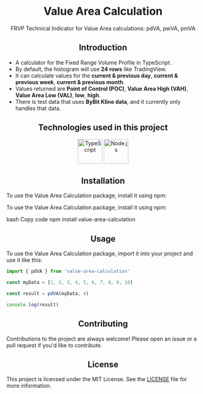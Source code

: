 <h1 align="center">Value Area Calculation</h1>
<p align="center">FRVP Technical Indicator for Value Area calculations: pdVA, pwVA, pmVA</p>
<h2 align="center">Introduction</h2>
<ul>
  <li>A calculator for the Fixed Range Volume Profile in TypeScript.</li>
  <li>By default, the histogram will use <strong>24 rows</strong> like TradingView.</li>
  <li>It can calculate values for the <strong>current & previous day</strong>, <strong>current & previous week</strong>, <strong>current & previous month</strong>.</li>
  <li>Values returned are <strong>Point of Control (POC)</strong>, <strong>Value Area High (VAH)</strong>, <strong>Value Area Low (VAL)</strong>, <strong>low</strong>, <strong>high</strong>.</li>
  <li>There is test data that uses <strong>ByBit Kline data</strong>, and it currently only handles that data.</li>
</ul>
<h2 align="center">Technologies used in this project</h2>
<p align="center">
  <img src="https://cdn.jsdelivr.net/gh/devicons/devicon/icons/typescript/typescript-original.svg" alt="TypeScript" width="64" height="64">
  <img src="https://cdn.jsdelivr.net/gh/devicons/devicon/icons/nodejs/nodejs-original.svg" alt="Node.js" width="64" height="64">
</p>
<h2 align="center">Installation</h2>
To use the Value Area Calculation package, install it using npm:

To use the Value Area Calculation package, install it using npm:

bash
Copy code
npm install value-area-calculation
<h2 align="center">Usage</h2>
To use the Value Area Calculation package, import it into your project and use it like this:

```ts
import { pdVA } from 'value-area-calculation'

const myData = [1, 2, 3, 4, 5, 6, 7, 8, 9, 10]

const result = pdVA(myData, 4)

console.log(result)
```

<h2 align="center">Contributing</h2>
Contributions to the project are always welcome! Please open an issue or a pull request if you'd like to contribute.

<h2 align="center">License</h2>
This project is licensed under the MIT License. See the <a href="LICENSE">LICENSE</a> file for more information.

